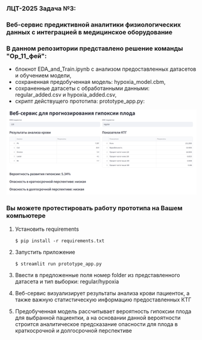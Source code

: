 ### ЛЦТ-2025 Задача №3:
### Веб-сервис предиктивной аналитики физиологических данных с интеграцией в медицинское оборудование

### В данном репозитории представлено решение команды "Ор_11_фей":
- блокнот EDA_and_Train.ipynb с анализом предоставленных датасетов и обучением модели,
- сохраненная предобученная модель: hypoxia_model.cbm,
- сохраненные датасеты с обработанными данными: regular_added.csv и hypoxia_added.csv,
- скрипт действущего прототипа: prototype_app.py:
  
![Example Image](prototype.png)

### Вы можете протестировать работу прототипа на Вашем компьютере
1. Установить requirements

   ```
   $ pip install -r requirements.txt
   ```
2. Запустить приложение

   ```
   $ streamlit run prototype_app.py
   ```
3. Ввести в предложенные поля номер folder из представленного датасета и тип выборки: regular/hypoxia
4. Веб-сервис визуализирует результаты анализа крови пациенток, а также важную статистическую информацию предоставленных КТГ
5. Предобученная модель рассчитывает вероятность гипоксии плода для выбранной пациентки, а на основании данной вероятности строится аналитическое предсказание опасности для плода в краткосрочной и долгосрочной перспективе
